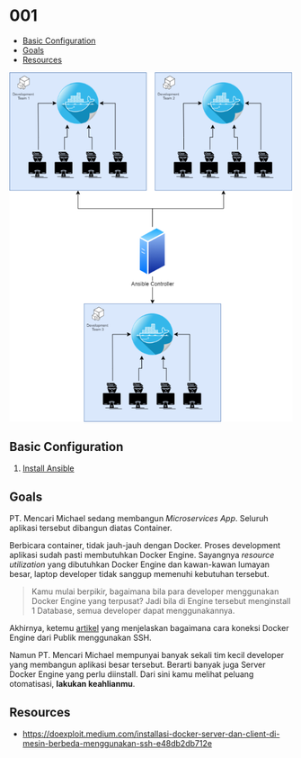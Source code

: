 # 001

- [Basic Configuration](#basic-configuration)
- [Goals](#goals)
- [Resources](#resources)

<p align="center">
    <img src="Lab - Ansible - app.diagrams.net.png"></img>
</p>

## Basic Configuration
1. [Install Ansible](https://docs.ansible.com/ansible/latest/installation_guide/intro_installation.html)

## Goals
PT. Mencari Michael sedang membangun _Microservices App_. Seluruh aplikasi tersebut dibangun diatas Container.

Berbicara container, tidak jauh-jauh dengan Docker. Proses development aplikasi sudah pasti membutuhkan Docker Engine. Sayangnya _resource utilization_ yang dibutuhkan Docker Engine dan kawan-kawan lumayan besar, laptop developer tidak sanggup memenuhi kebutuhan tersebut.

> Kamu mulai berpikir, bagaimana bila para developer menggunakan Docker Engine yang terpusat? Jadi bila di Engine tersebut menginstall 1 Database, semua developer dapat menggunakannya. 

Akhirnya, ketemu [artikel](https://doexploit.medium.com/installasi-docker-server-dan-client-di-mesin-berbeda-menggunakan-ssh-e48db2db712e) yang menjelaskan bagaimana cara koneksi Docker Engine dari Publik menggunakan SSH. 

Namun PT. Mencari Michael mempunyai banyak sekali tim kecil developer yang membangun aplikasi besar tersebut. Berarti banyak juga Server Docker Engine yang perlu diinstall. Dari sini kamu melihat peluang otomatisasi, **lakukan keahlianmu**.


## Resources
- https://doexploit.medium.com/installasi-docker-server-dan-client-di-mesin-berbeda-menggunakan-ssh-e48db2db712e
